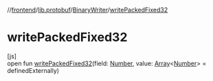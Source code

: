 //[frontend](../../../index.md)/[lib.protobuf](../index.md)/[BinaryWriter](index.md)/[writePackedFixed32](write-packed-fixed32.md)

# writePackedFixed32

[js]\
open fun [writePackedFixed32](write-packed-fixed32.md)(field: [Number](https://kotlinlang.org/api/latest/jvm/stdlib/kotlin/-number/index.html), value: [Array](https://kotlinlang.org/api/latest/jvm/stdlib/kotlin/-array/index.html)&lt;[Number](https://kotlinlang.org/api/latest/jvm/stdlib/kotlin/-number/index.html)&gt; = definedExternally)
